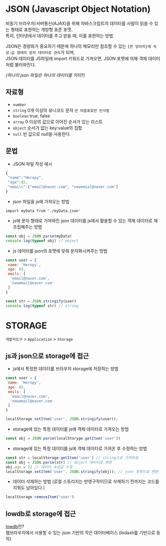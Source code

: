 # JSON (Javascript Object Notation)
비동기 브라우저/서버통신(AJAX)을 위해 자바스크립트의 데이터를 사람이 읽을 수 있는 형태로 표현하는 개방형 표준 포맷.  
특히, 인터넷에서 데이터를 주고 받을 때, 이를 표현하는 방법  

JSON은 경량화가 중요하기 때문에 하나의 메모리만 참조할 수 있는 `{큰 덩어리}에 속성:값 형태의 문자 데이터로 관리`가 되며,  
JSON 데이터를 JS파일에 import 키워드로 가져오면, JSON 포맷에 의해 객체 데이터처럼 불러와진다.  
  
*(하나의 json 파일은 하나의 데이터를 의미?)*

## 자료형
* `number`
* `string`  0개 이상의 유니코드 문자 `큰 따옴표로만 인식됨`
* `boolean`  true, false
* `array`  0 이상의 값으로 이어진 순서가 있는 리스트
* `object`  순서가 없는 key:value의 집합
* `null`  빈 값으로 null을 사용한다.

## 문법
* JSON 파일 작성 예시
```js
{
 "name":"Heropy",
 "age":85,
 "emails":["email@naver.com", "newemial@naver.com"]
}
```
* json 파일을 js에 가져오는 방법
```
import myData from './myData.json'
```
* js에 문자 형태로 가져와진 json 데이터를 js에서 활용할 수 있는 객체 데이터로 재조립해주는 방법
```js
const obj = JSON.parse(myData)
console.log(typeof obj) // object
```
* js 데이터를 json의 포맷에 맞춰 문자화시켜주는 방법
```js
const user = {
 name: 'Heropy',
 age: 85,
 emils: [
  'email@naver.com',
  'newemail@naver.com'
 ]
}

const str = JSON.stringify(user)
console.log(typeof str) // string
```

# STORAGE
`개발자도구` > `Application` > `Storage`
## js과 json으로 storage에 접근
* js에서 특정한 데이터를 브라우저 storage에 저장하는 방법
```js
const user = {
 name: 'Heropy',
 age: 85,
 emils: [
  'email@naver.com',
  'newemail@naver.com'
 ]
}

localStorage.setItem('user', JSON.stringify(user));
```
* storage에 있는 특정 데이터를 js에 객체 데이터로 가져오는 방법
```js
const obj = JSON.parse(localStoryge.getItem('user'))
```
* storage에 있는 특정 데이터를 js에 객체 데이터로 가져온 후 수정하는 방법
```js
const str = localStorage.getItem('user') // string으로 가져와짐
const obj = JSON.parse(str) // object 데이터로 변환 
obj.age = 22 // 데이터 속성값 수정
localStorage.setItem('user', JSON.stringify(obj)); // json 포맷으로 변환 후, storage에 저장
```
* 데이터 삭제하는 방법 (로컬 스토리지는 반영구적이므로 삭제하기 전까지는 코드를 지워도 남아있다.)
```js
localStorage.removeItem('user')
```
## lowdb로 storage에 접근
[lowdb](https://github.com/typicode/lowdb)란?   
웹브라우저에서 사용할 수 있는 json 기반의 작은 데이터베이스 (lodash를 기반으로 동작)  
